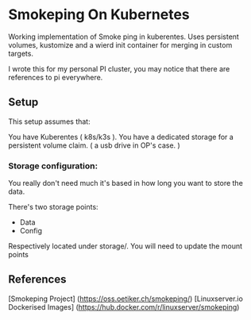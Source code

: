 # Smokeping On Kubernetes
Working implementation of Smoke ping in kuberentes. Uses persistent volumes, kustomize and a wierd init container for merging in custom targets. 

I wrote this for my personal PI cluster, you may notice that there are references to pi everywhere. 

## Setup

This setup assumes that:

You have Kuberentes ( k8s/k3s ).
You have a dedicated storage for a persistent volume claim. ( a usb drive in OP's case.  )


### Storage configuration:

You really don't need much it's based in how long you want to store the data. 

There's two storage points:
- Data
- Config

Respectively located under storage/. You will need to update the mount points

## References 
[Smokeping Project] (https://oss.oetiker.ch/smokeping/)
[Linuxserver.io Dockerised Images] (https://hub.docker.com/r/linuxserver/smokeping)

